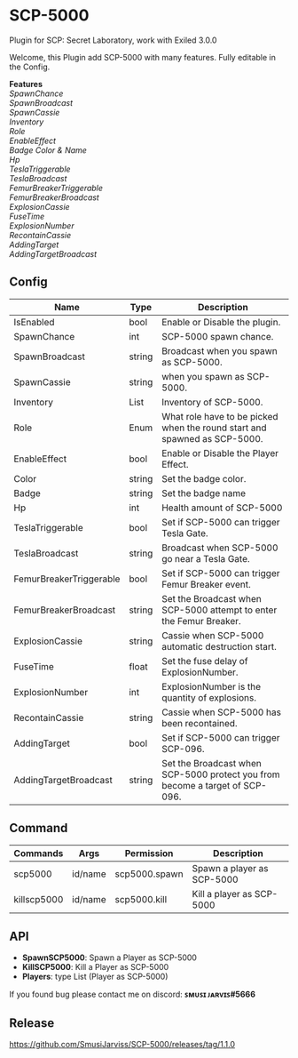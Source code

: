 
# SCP-5000

Plugin for SCP: Secret Laboratory, work with Exiled 3.0.0

Welcome, this Plugin add SCP-5000 with many features. Fully editable in the Config.

**Features** \
_SpawnChance_ \
_SpawnBroadcast_ \
_SpawnCassie_ \
_Inventory_ \
_Role_ \
_EnableEffect_ \
_Badge Color & Name_ \
_Hp_ \
_TeslaTriggerable_\
_TeslaBroadcast_\
_FemurBreakerTriggerable_\
_FemurBreakerBroadcast_\
_ExplosionCassie_\
_FuseTime_\
_ExplosionNumber_\
_RecontainCassie_\
_AddingTarget_\
_AddingTargetBroadcast_ 

## Config

| Name  | Type | Description | 
| ------------- | ------------- | ------------- |
| IsEnabled  | bool  | Enable or Disable the plugin. |
| SpawnChance | int | SCP-5000 spawn chance. |
| SpawnBroadcast | string | Broadcast when you spawn as SCP-5000. |
| SpawnCassie  | string  | when you spawn as SCP-5000. |
| Inventory  | List  | Inventory of SCP-5000. |
| Role  | Enum  | What role have to be picked when the round start and spawned as SCP-5000. |
| EnableEffect  | bool  | Enable or Disable the Player Effect. |
| Color  | string  | Set the badge color.  |
| Badge  | string  | Set the badge name  |
| Hp  | int | Health amount of SCP-5000  |
| TeslaTriggerable  | bool | Set if SCP-5000 can trigger Tesla Gate. |
| TeslaBroadcast | string | Broadcast when SCP-5000 go near a Tesla Gate.|
| FemurBreakerTriggerable | bool | Set if SCP-5000 can trigger Femur Breaker event. |
| FemurBreakerBroadcast  | string  | Set the Broadcast when SCP-5000 attempt to enter the Femur Breaker.  |
| ExplosionCassie  | string  | Cassie when SCP-5000 automatic destruction start.  |
| FuseTime  | float | Set the fuse delay of ExplosionNumber.  |
| ExplosionNumber  | int | ExplosionNumber is the quantity of explosions. |
| RecontainCassie | string | Cassie when SCP-5000 has been recontained.|
| AddingTarget | bool | Set if SCP-5000 can trigger SCP-096. |
| AddingTargetBroadcast  | string | Set the Broadcast when SCP-5000 protect you from become a target of SCP-096. |
  
## Command

| Commands  | Args | Permission | Description | 
| ------------- | ------------- | ------------- | ------------- |
| scp5000  | id/name  | scp5000.spawn | Spawn a player as SCP-5000 |
| killscp5000  | id/name  | scp5000.kill | Kill a player as SCP-5000 |

  
## API
- **SpawnSCP5000**: Spawn a Player as SCP-5000
- **KillSCP5000**: Kill a Player as SCP-5000
- **Players**: type List<Player> (Player as SCP-5000)

If you found bug please contact me on discord: **ꜱᴍᴜꜱɪ ᴊᴀʀᴠɪꜱ#5666**

  
## Release
  https://github.com/SmusiJarviss/SCP-5000/releases/tag/1.1.0
